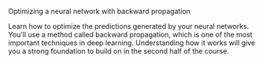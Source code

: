 Optimizing a neural network with backward propagation

Learn how to optimize the predictions generated by your neural networks. You'll use a method called backward propagation, which is one of the most important techniques in deep learning. Understanding how it works will give you a strong foundation to build on in the second half of the course.
